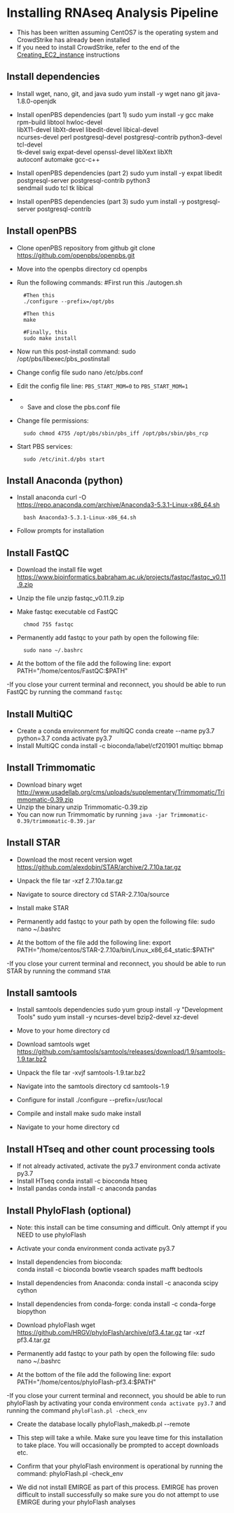 # Installing RNAseq Analysis Pipeline #

- This has been written assuming CentOS7 is the operating system and CrowdStrike has already been installed
- If you need to install CrowdStrike, refer to the end of the [Creating_EC2_instance](https://github.com/mclear73/RNAseq_mini_workshop/blob/main/Creating_EC2_instance.md) instructions

## Install dependencies ##
- Install wget, nano, git, and java
		sudo yum install -y wget nano git  java-1.8.0-openjdk

- Install openPBS dependencies (part 1)
	  sudo yum install -y gcc make rpm-build libtool hwloc-devel \
  	libX11-devel libXt-devel libedit-devel libical-devel \
  	ncurses-devel perl postgresql-devel postgresql-contrib python3-devel tcl-devel \
  	tk-devel swig expat-devel openssl-devel libXext libXft \
  	autoconf automake gcc-c++

- Install openPBS dependencies (part 2)
	  sudo yum install -y expat libedit postgresql-server postgresql-contrib python3 \
      sendmail sudo tcl tk libical

- Install openPBS dependencies (part 3)
		sudo yum install -y postgresql-server postgresql-contrib

## Install openPBS ##
- Clone openPBS repository from github
		git clone https://github.com/openpbs/openpbs.git

- Move into the openpbs directory
		cd openpbs

- Run the following commands:
		#First run this
		./autogen.sh

		#Then this
		./configure --prefix=/opt/pbs

		#Then this
		make

		#Finally, this
		sudo make install

- Now run this post-install command:
		sudo /opt/pbs/libexec/pbs_postinstall

- Change config file
		sudo nano /etc/pbs.conf

- Edit the config file line: `PBS_START_MOM=0` to `PBS_START_MOM=1`
- - Save and close the pbs.conf file
- Change file permissions:

		sudo chmod 4755 /opt/pbs/sbin/pbs_iff /opt/pbs/sbin/pbs_rcp

- Start PBS services:

		sudo /etc/init.d/pbs start

## Install Anaconda (python) ##
- Install anaconda
		curl -O https://repo.anaconda.com/archive/Anaconda3-5.3.1-Linux-x86_64.sh

		bash Anaconda3-5.3.1-Linux-x86_64.sh

- Follow prompts for installation

## Install FastQC ##
- Download the install file
		wget https://www.bioinformatics.babraham.ac.uk/projects/fastqc/fastqc_v0.11.9.zip
- Unzip the file
		unzip fastqc_v0.11.9.zip
- Make fastqc executable
		cd FastQC

		chmod 755 fastqc

- Permanently add fastqc to your path by open the following file:

		sudo nano ~/.bashrc
- At the bottom of the file add the following line:
		export PATH="/home/centos/FastQC:$PATH"

-If you close your current terminal and reconnect, you should be able to run FastQC by running the command `fastqc`


## Install MultiQC ##
- Create a conda environment for multiQC
		conda create --name py3.7 python=3.7
		conda activate py3.7
- Install MultiQC
		conda install -c bioconda/label/cf201901 multiqc bbmap

## Install Trimmomatic ##
- Download binary
		wget http://www.usadellab.org/cms/uploads/supplementary/Trimmomatic/Trimmomatic-0.39.zip
- Unzip the binary
		unzip Trimmomatic-0.39.zip
- You can now run Trimmomatic by running `java -jar Trimmomatic-0.39/trimmomatic-0.39.jar`

## Install STAR ##
- Download the most recent version
		wget https://github.com/alexdobin/STAR/archive/2.7.10a.tar.gz

- Unpack the file
		tar -xzf 2.7.10a.tar.gz

- Navigate to source directory
		cd STAR-2.7.10a/source

- Install
		make STAR

- Permanently add fastqc to your path by open the following file:
		sudo nano ~/.bashrc

- At the bottom of the file add the following line:
		export PATH="/home/centos/STAR-2.7.10a/bin/Linux_x86_64_static:$PATH"

-If you close your current terminal and reconnect, you should be able to run STAR by running the command `STAR`

## Install samtools ##
- Install samtools dependencies
		sudo yum group install -y "Development Tools"
		sudo yum install -y ncurses-devel bzip2-devel xz-devel

- Move to your home directory
		cd
- Download samtools
		wget https://github.com/samtools/samtools/releases/download/1.9/samtools-1.9.tar.bz2

- Unpack the file
		tar -xvjf samtools-1.9.tar.bz2

- Navigate into the samtools directory
		cd samtools-1.9

- Configure for install
		./configure --prefix=/usr/local

- Compile and install
		make
		sudo make install

- Navigate to your home directory
		cd

## Install HTseq and other count processing tools ##
- If not already activated, activate the py3.7 environment
		conda activate py3.7
- Install HTseq
		conda install -c bioconda htseq
- Install pandas
		conda install -c anaconda pandas

## Install PhyloFlash (optional) ##
- Note: this install can be time consuming and difficult. Only attempt if you NEED to use phyloFlash

- Activate your conda environment
		conda activate py3.7

- Install dependencies from bioconda:		
		conda install -c bioconda bowtie vsearch spades mafft bedtools

- Install dependencies from Anaconda:
		conda install -c anaconda scipy cython

- Install dependencies from conda-forge:
		conda install -c conda-forge biopython

- Download phyloFlash
		wget https://github.com/HRGV/phyloFlash/archive/pf3.4.tar.gz
		tar -xzf pf3.4.tar.gz

- Permanently add fastqc to your path by open the following file:
		sudo nano ~/.bashrc

- At the bottom of the file add the following line:
		export PATH="/home/centos/phyloFlash-pf3.4:$PATH"

-If you close your current terminal and reconnect, you should be able to run phyloFlash by activating your conda environment `conda activate py3.7` and  running the command `phyloFlash.pl -check_env`

- Create the database locally
		phyloFlash_makedb.pl --remote

- This step will take a while. Make sure you leave time for this installation to take place. You will occasionally be prompted to accept downloads etc.

- Confirm that your phyloFlash environment is operational by running the command:
		phyloFlash.pl -check_env

- We did not install EMIRGE as part of this process. EMIRGE has proven difficult to install successfully so make sure you do not attempt to use EMIRGE during your phyloFlash analyses

		